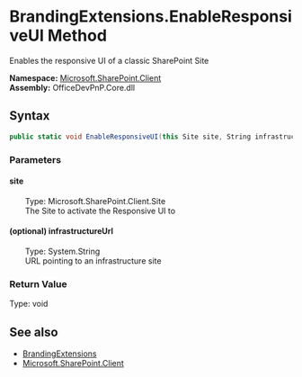 # BrandingExtensions.EnableResponsiveUI Method  
 Enables the responsive UI of a classic SharePoint Site   

**Namespace:** [Microsoft.SharePoint.Client](Microsoft.SharePoint.Client.md)  
**Assembly:** OfficeDevPnP.Core.dll  
## Syntax
```C#
public static void EnableResponsiveUI(this Site site, String infrastructureUrl)
```
### Parameters
#### site  
&emsp;&emsp;Type: Microsoft.SharePoint.Client.Site  
&emsp;&emsp;The Site to activate the Responsive UI to  

  

#### (optional) infrastructureUrl  
&emsp;&emsp;Type: System.String  
&emsp;&emsp;URL pointing to an infrastructure site  

  

### Return Value
Type: void  

## See also
- [BrandingExtensions](Microsoft.SharePoint.Client.BrandingExtensions.md) 
- [Microsoft.SharePoint.Client](Microsoft.SharePoint.Client.md) 
